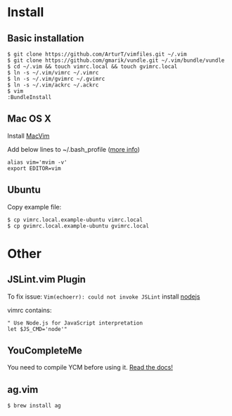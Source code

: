 # Install

## Basic installation

    $ git clone https://github.com/ArturT/vimfiles.git ~/.vim
    $ git clone https://github.com/gmarik/vundle.git ~/.vim/bundle/vundle
    $ cd ~/.vim && touch vimrc.local && touch gvimrc.local
    $ ln -s ~/.vim/vimrc ~/.vimrc
    $ ln -s ~/.vim/gvimrc ~/.gvimrc
    $ ln -s ~/.vim/ackrc ~/.ackrc
    $ vim
    :BundleInstall

## Mac OS X

Install [MacVim](http://code.google.com/p/macvim/)

Add below lines to ~/.bash_profile ([more info](http://apple.stackexchange.com/questions/14299/replaced-usr-bin-vim-now-i-get-error-messages/14317#14317))

    alias vim='mvim -v'
    export EDITOR=vim


## Ubuntu

Copy example file:

    $ cp vimrc.local.example-ubuntu vimrc.local
    $ cp gvimrc.local.example-ubuntu gvimrc.local


# Other

## JSLint.vim Plugin
To fix issue: `Vim(echoerr): could not invoke JSLint` install [nodejs](http://nodejs.org)

vimrc contains:

    " Use Node.js for JavaScript interpretation
    let $JS_CMD='node'"


## YouCompleteMe

You need to compile YCM before using it. [Read the docs!](https://github.com/Valloric/YouCompleteMe)

## ag.vim

    $ brew install ag
